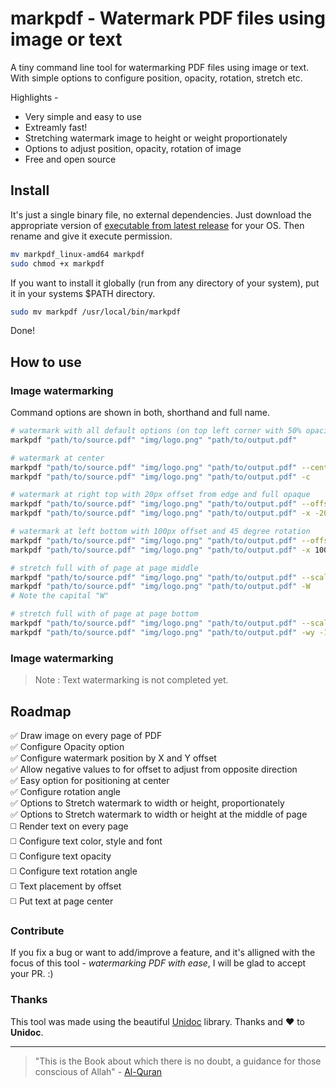 # markpdf - Watermark PDF files using image or text

A tiny command line tool for watermarking PDF files using image or text. 
With simple options to configure position, opacity, rotation, stretch etc.

Highlights -

- Very simple and easy to use 
- Extreamly fast!
- Stretching watermark image to height or weight proportionately 
- Options to adjust position, opacity, rotation of image
- Free and open source

## Install

It's just a single binary file, no external dependencies. 
Just download the appropriate version of [executable from latest release](https://github.com/ajaxray/markpdf/releases) for your OS. Then rename and give it execute permission.
```bash
mv markpdf_linux-amd64 markpdf  
sudo chmod +x markpdf
```

If you want to install it globally (run from any directory of your system), put it in your systems $PATH directory.
```bash
sudo mv markpdf /usr/local/bin/markpdf
```
Done! 

## How to use

### Image watermarking

Command options are shown in both, shorthand and full name.

```bash
# watermark with all default options (on top left corner with 50% opacity)
markpdf "path/to/source.pdf" "img/logo.png" "path/to/output.pdf"

# watermark at center
markpdf "path/to/source.pdf" "img/logo.png" "path/to/output.pdf" --center
markpdf "path/to/source.pdf" "img/logo.png" "path/to/output.pdf" -c

# watermark at right top with 20px offset from edge and full opaque
markpdf "path/to/source.pdf" "img/logo.png" "path/to/output.pdf" --offset-x=-20 --offset-y=20 --opacity=1.0
markpdf "path/to/source.pdf" "img/logo.png" "path/to/output.pdf" -x -20 -y 20 -o 1.0

# watermark at left bottom with 100px offset and 45 degree rotation
markpdf "path/to/source.pdf" "img/logo.png" "path/to/output.pdf" --offset-x=100 --offset-y=-100 --angle=45
markpdf "path/to/source.pdf" "img/logo.png" "path/to/output.pdf" -x 100 -y -100 -a 45

# stretch full with of page at page middle
markpdf "path/to/source.pdf" "img/logo.png" "path/to/output.pdf" --scale-width-center
markpdf "path/to/source.pdf" "img/logo.png" "path/to/output.pdf" -W
# Note the capital "W" 

# stretch full with of page at page bottom
markpdf "path/to/source.pdf" "img/logo.png" "path/to/output.pdf" --scale-width --offset-y=-10
markpdf "path/to/source.pdf" "img/logo.png" "path/to/output.pdf" -wy -10
```

### Image watermarking

> Note : Text watermarking is not completed yet.

## Roadmap

✅ Draw image on every page of PDF  
✅ Configure Opacity option  
✅ Configure watermark position by X and Y offset  
✅ Allow negative values to for offset to adjust from opposite direction  
✅️ Easy option for positioning at center  
✅ Configure rotation angle  
✅ Options to Stretch watermark to width or height, proportionately  
✅ Options to Stretch watermark to width or height at the middle of page  
◻️ Render text on every page  
◻️ Configure text color, style and font  
◻️ Configure text opacity  
◻️ Configure text rotation angle  
◻️ Text placement by offset  
◻️ Put text at page center  

### Contribute

If you fix a bug or want to add/improve a feature, 
and it's alligned with the focus of this tool - _watermarking PDF with ease_, 
I will be glad to accept your PR. :) 

### Thanks

This tool was made using the beautiful [Unidoc](https://unidoc.io/) library. Thanks and ❤️ to **Unidoc**.

---
> "This is the Book about which there is no doubt, a guidance for those conscious of Allah" - [Al-Quran](http://quran.com)


